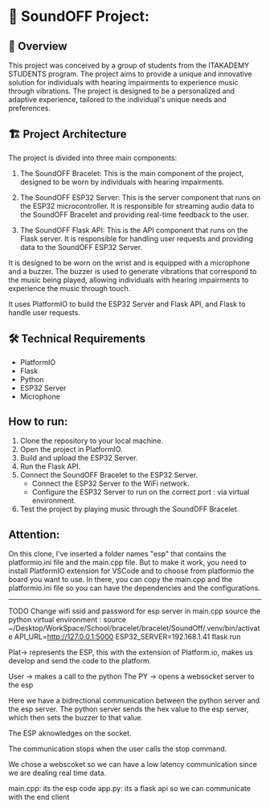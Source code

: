 # 🎵 SoundOFF Project:

## 📖 Overview
This project was conceived by a group of students from the ITAKADEMY STUDENTS program. The project aims to provide a unique and innovative solution for individuals with hearing impairments to experience music through vibrations. The project is designed to be a personalized and adaptive experience, tailored to the individual's unique needs and preferences.

## 🏗️ Project Architecture
The project is divided into three main components:

1. The SoundOFF Bracelet: This is the main component of the project, designed to be worn by individuals with hearing impairments.

2. The SoundOFF ESP32 Server: This is the server component that runs on the ESP32 microcontroller. It is responsible for streaming audio data to the SoundOFF Bracelet and providing real-time feedback to the user.

3. The SoundOFF Flask API: This is the API component that runs on the Flask server. It is responsible for handling user requests and providing data to the SoundOFF ESP32 Server.

It is designed to be worn on the wrist and is equipped with a microphone and a buzzer. The buzzer is used to generate vibrations that correspond to the music being played, allowing individuals with hearing impairments to experience the music through touch.

It uses PlatformIO to build the ESP32 Server and Flask API, and Flask to handle user requests.

## 🛠️ Technical Requirements
- PlatformIO
- Flask
- Python
- ESP32 Server
- Microphone  

## How to run:

1. Clone the repository to your local machine.
2. Open the project in PlatformIO.
3. Build and upload the ESP32 Server.
4. Run the Flask API.
5. Connect the SoundOFF Bracelet to the ESP32 Server.
    - Connect the ESP32 Server to the WiFi network.
    - Configure the ESP32 Server to run on the correct port : via virtual environment.
6. Test the project by playing music through the SoundOFF Bracelet. 


## Attention:
On this clone, I've inserted a folder names "esp" that contains the platformio.ini file and the main.cpp file.
But to make it work, you need to install PlatformIO extension for VSCode and to choose from platformio the board you want to use.
In there, you can copy the main.cpp and the platformio.ini file so you can have the dependencies and the configurations.








------------------------------------------------------------------------------------------------------------------------------------------------------------------------------------------------------------------------------------------------------------------------------------------------------------------------------------------------------------------------------------------------------------------------------------------------------------------
TODO
Change wifi ssid and password for esp server in main.cpp
source the python virtual environment : source ~/Desktop/WorkSpace/School/bracelet/bracelet/SoundOff/.venv/bin/activate
API_URL=http://127.0.0.1:5000 ESP32_SERVER=192.168.1.41 flask run



Plat-> represents the ESP, this with the extension of Platform.io, makes us develop and send the code to the platform.

User -> makes a call to the python
The PY -> opens a websocket server to the esp

Here we have a bidrectional communication between the python server and the esp server.
The python server sends the hex value to the esp server, which then sets the buzzer to that value.

The ESP aknowledges on the socket.

The communication stops when the user calls the stop command.

We chose a webscoket so we can have a low latency communication since we are dealing real time data.


main.cpp: its the esp code
app.py: its a flask api so we can communicate with the end client


